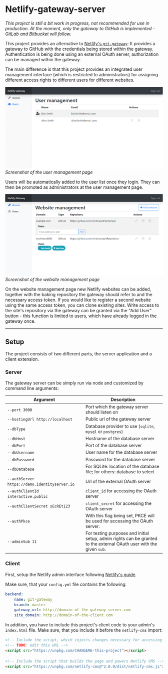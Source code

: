 # Netlify-gateway-server

_This project is still a bit work in progress, not recommended for use in production. At the moment, only the gateway to GitHub is implemented - GitLab and Bitbucket will follow._

This project provides an alternative to [Netlify's `git-gateway`](https://github.com/netlify/git-gateway): It provides a gateway to GitHub with the credentials being stored within the gateway. Authentication is being done using an external OAuth server, authorization can be managed within the gateway.

The main difference is that this project provides an integrated user management interface (which is restricted to administrators) for assigning different access rights to different users for different websites.

![Screenshot of the user management page](images/screenshot-userManagement.png)
_Screenshot of the user management page_

Users will be automatically added to the user list once they login. They can then be promoted as administrators at the user management page.

![Screenshot of the access control page](images/screenshot-accessControl.png)
_Screenshot of the website management page_

On the website management page new Netlify websites can be added, together with the baking repository the gateway should refer to and the necessary access token. If you would like to register a second website using the same access token, you can clone existing sites. Write access to the site's repository via the gateway can be granted via the "Add User" button - this function is limited to users, which have already logged in the gateway once.

---

## Setup

The project consists of two different parts, the server application and a client extension.

### Server

The gateway server can be simply run via node and customized by command line arguments:

| Argument                                      | Description                                                                                                          |
| --------------------------------------------- | -------------------------------------------------------------------------------------------------------------------- |
| `--port 3000`                                 | Port which the gateway server should listen on                                                                       |
| `--hostingUrl http://localhost`               | Public url of the gateway server                                                                                     |
| `--dbType`                                    | Database provider to use (`sqlite`, `mysql` or `postgres`)                                                           |
| `--dbHost`                                    | Hostname of the database server                                                                                      |
| `--dbPort`                                    | Port of the database server                                                                                          |
| `--dbUsername`                                | User name for the database server                                                                                    |
| `--dbPassword`                                | Password for the database server                                                                                     |
| `--dbDatabase`                                | For SQLite: location of the database file; for others: database to select                                            |
| `--authServer https://demo.identityserver.io` | Url of the external OAuth server                                                                                     |
| `--authClientId interactive.public`           | `client_id` for accessing the OAuth server                                                                           |
| `--authClientSecret sEcREt123`                | `client_secret` for accessing the OAuth server                                                                       |
| `--authPkce`                                  | With this flag being set, PKCE will be used for accessing the OAuth server.                                          |
| `--adminSub 11`                               | For testing purposes and initial setup, admin rights can be granted to the external OAuth user with the given `sub`. |

### Client

First, setup the Netlify admin interface following [Netlify's guide](https://www.netlifycms.org/docs/add-to-your-site/).

Make sure, that your `config.yml` file contains the following:

```yaml
backend:
    name: git-gateway
    branch: master
    gateway_url: http://domain-of-the-gateway-server.com
    site_domain: http://domain-of-the-client.com
```

In addition, you have to include this project's client code to your admin's `index.html` file. Make sure, that you include it before the `netlify-cms` import:

```html
<!-- Include the script, which injects changes necessary for accessing our gateway server -->
<!-- TODO: edit this URL -->
<script src="https://unpkg.com/CHANGEME-this-project"></script>

<!-- Include the script that builds the page and powers Netlify CMS -->
<script src="https://unpkg.com/netlify-cms@^2.0.0/dist/netlify-cms.js"></script>
```
